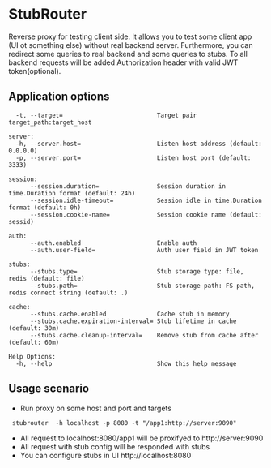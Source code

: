 # StubRouter
Reverse proxy for testing client side. It allows you to test some client app (UI ot something else)
without real backend server. Furthermore, you can redirect some queries to real backend and some queries to stubs. 
To all backend requests will be added Authorization header with valid JWT token(optional).

## Application options
```
  -t, --target=                          Target pair target_path:target_host

server:
  -h, --server.host=                     Listen host address (default: 0.0.0.0)
  -p, --server.port=                     Listen host port (default: 3333)

session:
      --session.duration=                Session duration in time.Duration format (default: 24h)
      --session.idle-timeout=            Session idle in time.Duration format (default: 0h)
      --session.cookie-name=             Session cookie name (default: sessid)

auth:
      --auth.enabled                     Enable auth
      --auth.user-field=                 Auth user field in JWT token

stubs:
      --stubs.type=                      Stub storage type: file, redis (default: file)
      --stubs.path=                      Stub storage path: FS path, redis connect string (default: .)

cache:
      --stubs.cache.enabled              Cache stub in memory
      --stubs.cache.expiration-interval= Stub lifetime in cache (default: 30m)
      --stubs.cache.cleanup-interval=    Remove stub from cache after (default: 60m)

Help Options:
  -h, --help                             Show this help message
```


## Usage scenario
- Run proxy on some host and port and targets

``` stubrouter  -h localhost -p 8080 -t "/app1:http://server:9090"```
- All request to localhost:8080/app1 will be proxifyed to http://server:9090
- All request with stub config will be responded with stubs
- You can configure stubs in UI http://localhost:8080